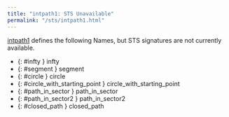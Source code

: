 ```yaml
---
title: "intpath1: STS Unavailable"
permalink: "/sts/intpath1.html"
---
```






[intpath1](/cd/intpath1)
defines the following Names, but STS signatures are not currently available.


 *  {: #infty } infty
 *  {: #segment } segment
 *  {: #circle } circle
 *  {: #circle_with_starting_point } circle_with_starting_point
 *  {: #path_in_sector } path_in_sector
 *  {: #path_in_sector2 } path_in_sector2
 *  {: #closed_path } closed_path